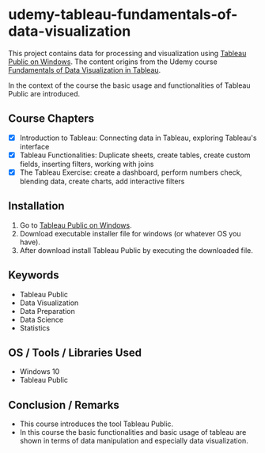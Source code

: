 # udemy-tableau-fundamentals-of-data-visualization

This project contains data for processing and visualization using [Tableau Public on Windows](https://public.tableau.com/en-us/s/download). 
The content origins from the Udemy course [Fundamentals of Data Visualization in Tableau](https://www.udemy.com/course/fundamentals-of-data-visualization-in-tableau/).

In the context of the course the basic usage and functionalities of Tableau Public are introduced. 

## Course Chapters
- [x] Introduction to Tableau: Connecting data in Tableau, exploring Tableau's interface
- [x] Tableau Functionalities: Duplicate sheets, create tables, create custom fields, inserting filters, working with joins
- [x] The Tableau Exercise: create a dashboard, perform numbers check, blending data, create charts, add interactive filters

## Installation
1. Go to [Tableau Public on Windows](https://public.tableau.com/en-us/s/download).
2. Download executable installer file for windows (or whatever OS you have).
3. After download install Tableau Public by executing the downloaded file. 

## Keywords
* Tableau Public
* Data Visualization
* Data Preparation
* Data Science
* Statistics

## OS / Tools / Libraries Used
* Windows 10
* Tableau Public

## Conclusion / Remarks
* This course introduces the tool Tableau Public. 
* In this course the basic functionalities and basic usage of tableau are shown in terms of data manipulation and especially data visualization. 
